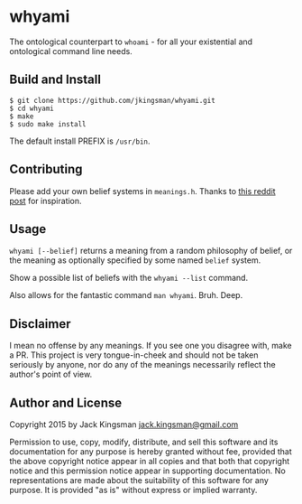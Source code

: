 whyami
===

The ontological counterpart to `whoami` - for all your existential and ontological command line needs.

Build and Install
-----------------

    $ git clone https://github.com/jkingsman/whyami.git
    $ cd whyami
    $ make
    $ sudo make install

The default install PREFIX is `/usr/bin`.

Contributing
-----

Please add your own belief systems in `meanings.h`. Thanks to [this reddit post](https://www.reddit.com/r/ProgrammerHumor/comments/3o3pv8/how_can_our_bash_be_real_if_our_envs_arent_real/) for inspiration.

Usage
-----

`whyami [--belief]` returns a meaning from a random philosophy of belief, or the meaning as optionally specified by some named `belief` system.

Show a possible list of beliefs with the `whyami --list` command.

Also allows for the fantastic command `man whyami`. Bruh. Deep.

Disclaimer
-----
I mean no offense by any meanings. If you see one you disagree with, make a PR. This project is very tongue-in-cheek and should not be taken seriously by anyone, nor do any of the meanings necessarily reflect the author's point of view.

Author and License
------------------

Copyright 2015 by Jack Kingsman <jack.kingsman@gmail.com>

Permission to use, copy, modify, distribute, and sell this software
and its documentation for any purpose is hereby granted without fee,
provided that the above copyright notice appear in all copies and
that both that copyright notice and this permission notice appear in
supporting documentation.  No representations are made about the
suitability of this software for any purpose.  It is provided "as
is" without express or implied warranty.
